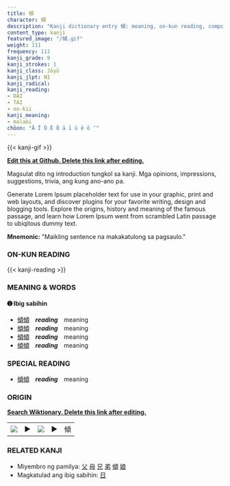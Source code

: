 ```yaml
---
title: 傾
character: 傾
description: "Kanji dictionary entry 傾: meaning, on-kun reading, compounds, origin, related kanji"
content_type: kanji
featured_image: "/傾.gif"
weight: 111
frequency: 111
kanji_grade: 9
kanji_strokes: 1
kanji_class: Jōyō
kanji_jlpt: N1
kanji_radical: 
kanji_reading: 
- DAI
- TAI
- oo-kii
kanji_meaning:
- malaki
chōon: "Ā Ī Ū Ē Ō ā ī ū ē ō ’"
---
```

[//]: # (Don't edit the line below. Kanji animated GIF code is automatically generated.)
{{< kanji-gif >}}

[//]: # (Edit below this line.)

**[Edit this at Github. Delete this link after editing.](https://github.com/tim0g/tim/tree/main/content/kanji/傾/index.md)**

Magsulat dito ng introduction tungkol sa kanji. Mga opinions, impressions, suggestions, trivia, ang kung ano-ano pa.

Generate Lorem Ipsum placeholder text for use in your graphic, print and web layouts, and discover plugins for your favorite writing, design and blogging tools. Explore the origins, history and meaning of the famous passage, and learn how Lorem Ipsum went from scrambled Latin passage to ubiqitous dummy text.
 
**Mnemonic:** "Maikling sentence na makakatulong sa pagsaulo."

### ON-KUN READING

[//]: # (Don't edit the line below. ON-KUN READING code is automatically generated.)
{{< kanji-reading >}}

### MEANING & WORDS

#### ➊ **Ibig sabihin**
  - [傾](../傾)[傾](../傾)　***reading***　meaning
  - [傾](../傾)[傾](../傾)　***reading***　meaning
  - [傾](../傾)[傾](../傾)　***reading***　meaning
  - [傾](../傾)[傾](../傾)　***reading***　meaning

### SPECIAL READING
  - [傾](../傾)[傾](../傾)　***reading***　meaning

### ORIGIN

**[Search Wiktionary. Delete this link after editing.](https://wiktionary.org/wiki/傾)**
<table class="kanji-table"><tr><td>
<img src="60px-傾-bronze.svg.png">
</td><td>▶</td><td>
<img src="60px-傾-oracle.svg.png">
</td><td>▶</td>
<td class="kanji-origin">傾</td>
</tr></table>

### RELATED KANJI
- Miyembro ng pamilya: [父](../父) [母](../母) [兄](../兄) [弟](../弟) [傾](../傾) [娘](../娘)
- Magkatulad ang ibig sabihin: [日](../日)

